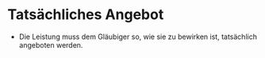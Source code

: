 # Tatsächliches Angebot

- Die Leistung muss dem Gläubiger so, wie sie zu bewirken ist, tatsächlich angeboten werden.

